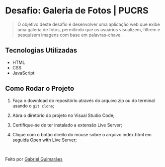 # Desafio: Galeria de Fotos | PUCRS

> O objetivo deste desafio é desenvolver uma aplicação web que exibe uma galeria de fotos, permitindo que os usuários visualizem, filtrem e pesquisem imagens com base em palavras-chave.

## Tecnologias Utilizadas

- HTML
- CSS
- JavaScript

## Como Rodar o Projeto

1. Faça o download do repositório através do arquivo zip ou do terminal usando o
  `git clone`;

2. Abra o diretório do projeto no Visual Studio Code;

3. Certifique-se de ter instalado a extensão Live Server;

4. Clique com o botão direito do mouse sobre o arquivo index.html em seguida Open with Live Server;

<br>

Feito por [Gabriel Guimarães](https://www.linkedin.com/in/gabrielpgmrs/)
<br>
<br>
